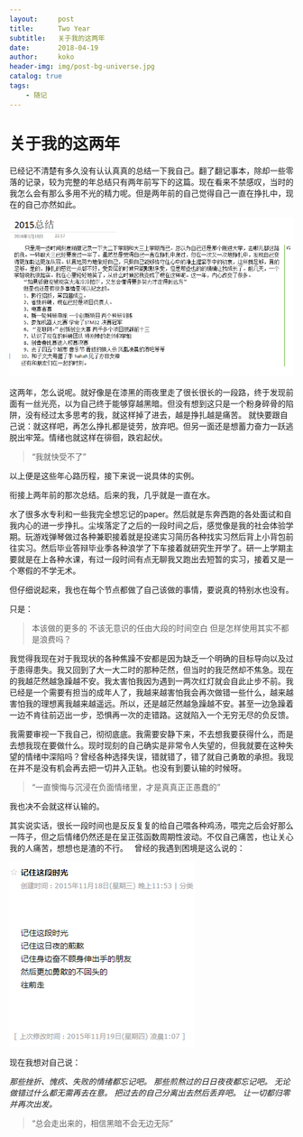 ```yaml
---
layout:     post
title:      Two Year
subtitle:   关于我的这两年
date:       2018-04-19
author:     koko
header-img: img/post-bg-universe.jpg
catalog: true
tags:
	- 随记
---
```


# 关于我的这两年


已经记不清楚有多久没有认认真真的总结一下我自己。翻了翻记事本，除却一些零落的记录，较为完整的年总结只有两年前写下的这篇。现在看来不禁感叹，当时的我怎么会有那么多用不光的精力呢。但是两年前的自己觉得自己一直在挣扎中，现在的自己亦然如此。

![1](https://github.com/kokozeng/blog/blob/master/image/two-year/two-year-1.jpg?raw=true)

这两年，怎么说呢。就好像是在漆黑的雨夜里走了很长很长的一段路，终于发现前面有一丝光亮，以为自己终于能够穿越黑暗。但没有想到这只是一个粉身碎骨的陷阱，没有经过太多思考的我，就这样掉了进去，越是挣扎越是痛苦。 就快要跟自己说：就这样吧，再怎么挣扎都是徒劳，放弃吧。但另一面还是想蓄力奋力一跃逃脱出牢笼。情绪也就这样在徘徊，跌宕起伏。

>“我就快受不了”

以上便是这些年心路历程，接下来说一说具体的实例。

衔接上两年前的那次总结。后来的我，几乎就是一直在水。

水了很多水专利和一些我完全想忘记的paper。然后就是东奔西跑的各处面试和自我内心的进一步挣扎。尘埃落定了之后的一段时间之后，感觉像是我的社会体验学期。玩游戏弹琴做过各种兼职接着就是投递实习简历各种找实习然后背上小背包前往实习。然后毕业答辩毕业季各种浪学了下车接着就研究生开学了。研一上学期主要就是在上各种水课，有过一段时间有点无聊我又跑出去短暂的实习，接着又是一个寒假的不学无术。

但仔细说起来，我也在每个节点都做了自己该做的事情，要说真的特别水也没有。

只是：

>本该做的更多的
>不该无意识的任由大段的时间空白
>但是怎样使用其实不都是浪费吗？

我觉得我现在对于我现状的各种焦躁不安都是因为缺乏一个明确的目标导向以及过于患得患失。我又回到了大一大二时的那种茫然，但当时的我茫然却不焦急。现在的我越茫然越急躁越不安。我太害怕我因为遇到一两次红灯就会自此止步不前。我已经是一个需要有担当的成年人了，我越来越害怕我会再次做错一些什么，越来越害怕我的理想离我越来越遥远。所以，还是越茫然越急躁越不安。甚至一边急躁着一边不肯往前迈出一步，恐惧再一次的走错路。这就陷入一个无穷无尽的负反馈。

我需要审视一下我自己，彻彻底底。我需要安静下来，不去想我要获得什么，而是去想我现在要做什么。现时现刻的自己确实是非常令人失望的，但我就要在这种失望的情绪中深陷吗？曾经各种选择失误，错就错了，错了就自己勇敢的承担。我现在并不是没有机会再去把一切并入正轨。也没有到要认输的时候呀。

>“一直懊悔与沉浸在负面情绪里，才是真真正正愚蠢的”

我也决不会就这样认输的。

其实说实话，很长一段时间也是反反复复的给自己喂各种鸡汤，喂完之后会好那么一阵子，但之后情绪仍然还是在呈正弦函数周期性波动。不仅自己痛苦，也让关心我的人痛苦，想想也是渣的不行。
 
曾经的我遇到困境是这么说的：

![2](https://github.com/kokozeng/blog/blob/master/image/two-year/two-year-2.jpg?raw=true)

现在我想对自己说：

*那些挫折、愧疚、失败的情绪都忘记吧。*
*那些煎熬过的日日夜夜都忘记吧。*
*无论做错过什么都无需再去在意。*
*把过去的自己分离出去然后丢弃吧。*
*让一切都归零并再次出发。*
 
>“总会走出来的，相信黑暗不会无边无际”
